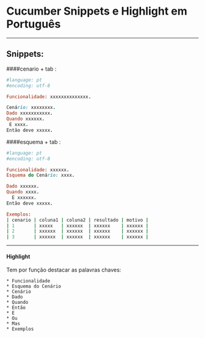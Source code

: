 Cucumber Snippets e Highlight em Português 
==========================================
----
## Snippets:
####cenario + tab :
```ruby
#language: pt
#encoding: utf-8

Funcionalidade: xxxxxxxxxxxxxx.

Cenário: xxxxxxxx.
Dado xxxxxxxxxxx.
Quando xxxxxx.
 E xxxx.
Então deve xxxxx.
```
####esquema + tab :
```ruby
#language: pt
#encoding: utf-8

Funcionalidade: xxxxxx.
Esquema do Cenário: xxxx.

Dado xxxxxx.
Quando xxxx.
  E xxxxxx.
Então deve xxxxx.

Exemplos:
| cenario | coluna1 | coluna2 | resultado | motivo |
| 1       | xxxxx   | xxxxxx  | xxxxxx    | xxxxxx |
| 2       | xxxxxx  | xxxxxx  | xxxxxx    | xxxxxx |
| 3       | xxxxxx  | xxxxxx  | xxxxxx    | xxxxxx |
```
----
#### Highlight 

Tem por função destacar as palavras chaves:

    * Funcionalidade
    * Esquema do Cenário
    * Cenário
    * Dado
    * Quando
    * Então
    * E
    * Ou
    * Mas
    * Exemplos
